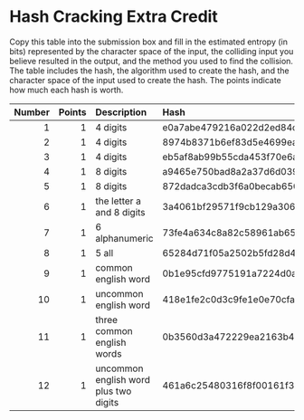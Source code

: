 # Hash Cracking Extra Credit

Copy this table into the submission box and fill in the estimated entropy (in bits) represented by the character space of the input, the colliding input you believe resulted in the output, and the method you used to find the collision.  The table includes the hash, the algorithm used to create the hash, and the character space of the input used to create the hash.  The points indicate how much each hash is worth.

|   Number |   Points | Description                           | Hash                                                             | Alg    | Collision   | Entropy   | Method   |
|---------:|---------:|:--------------------------------------|:-----------------------------------------------------------------|:-------|:------------|:----------|:---------|
|        1 |        1 | 4 digits                              | e0a7abe479216a022d2ed84c74f0eb6d                                 | md5    |             |           |          |
|        2 |        1 | 4 digits                              | 8974b8371b6ef83d5e4699ea78be68be596453fe                         | sha1   |             |           |          |
|        3 |        1 | 4 digits                              | eb5af8ab99b55cda453f70e6a92c7b327bd8f76f49ff6a81c18ade4c26690057 | sha256 |             |           |          |
|        4 |        1 | 8 digits                              | a9465e750bad8a2a37d6d0397e9a74bf                                 | md5    |             |           |          |
|        5 |        1 | 8 digits                              | 872dadca3cdb3f6a0becab650367232420a9efc6                         | sha1   |             |           |          |
|        6 |        1 | the letter a and 8 digits             | 3a4061bf29571f9cb129a3068d54d8f24e5ffe2066dfa319b7d5950725669037 | sha256 |             |           |          |
|        7 |        1 | 6 alphanumeric                        | 73fe4a634c8a82c58961ab650f126cf4                                 | md5    |             |           |          |
|        8 |        1 | 5 all                                 | 65284d71f05a2502b5fd28d4ac75dfeb91bdd6e5                         | sha1   |             |           |          |
|        9 |        1 | common english word                   | 0b1e95cfd9775191a7224d0a218ae79187e80c1d                         | sha1   |             |           |          |
|       10 |        1 | uncommon english word                 | 418e1fe2c0d3c9fe1e0e70cfaac49d820d89f2c0b98681882ecbb6f4a217691e | sha256 |             |           |          |
|       11 |        1 | three common english words            | 0b3560d3a472229ea2163b44f560fc2d                                 | md5    |             |           |          |
|       12 |        1 | uncommon english word plus two digits | 461a6c25480316f8f00161f3b339a24b                                 | md5    |             |           |          |